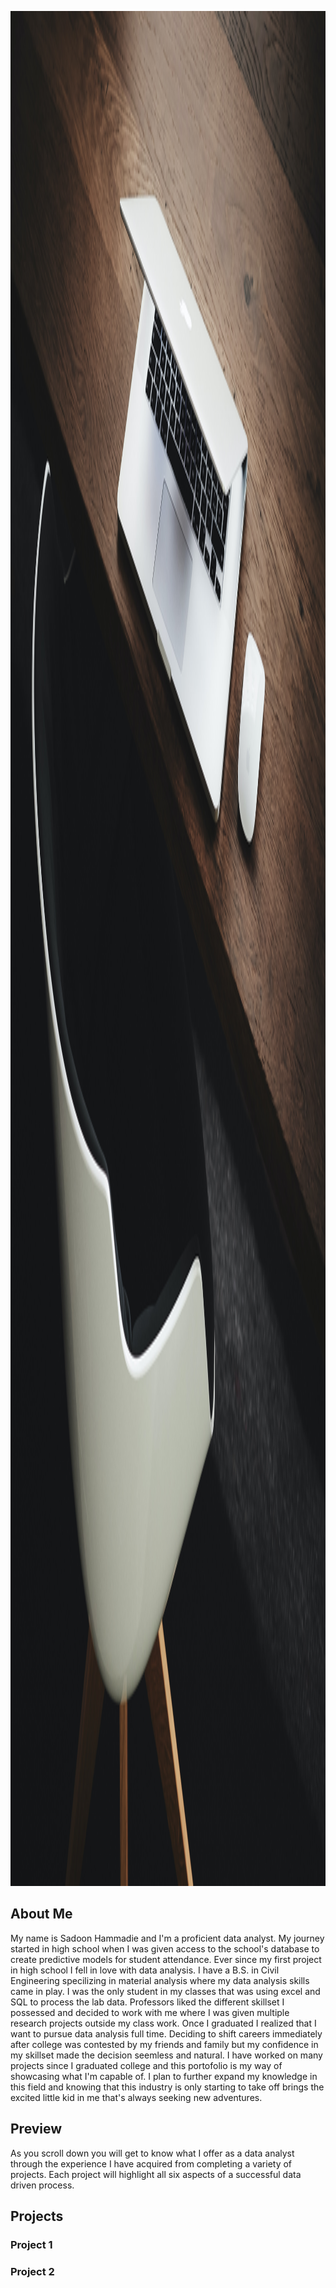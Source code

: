 <p align="center">
  <img src="x2.jpg" height="3000" />
</p>

## About Me

My name is Sadoon Hammadie and I'm a proficient data analyst. My journey started in high school when I was given access to the school's database to create predictive models for student attendance. Ever since my first project in high school I fell in love with data analysis. I have a B.S. in Civil Engineering specilizing in material analysis where my data analysis skills came in play. I was the only student in my classes that was using excel and SQL to process the lab data. Professors liked the different skillset I possessed and decided to work with me where I was given multiple research projects outside my class work. Once I graduated I realized that I want to pursue data analysis full time. Deciding to shift careers immediately after college was contested by my friends and family but my confidence in my skillset made the decision seemless and natural. I have worked on many projects since I graduated college and this portofolio is my way of showcasing what I'm capable of. I plan to further expand my knowledge in this field and knowing that this industry is only starting to take off brings the excited little kid in me that's always seeking new adventures.
## Preview

As you scroll down you will get to know what I offer as a data analyst through the experience I have acquired from completing a variety of projects. Each project will highlight all six aspects of a successful data driven process.

## Projects
### Project 1
### Project 2
